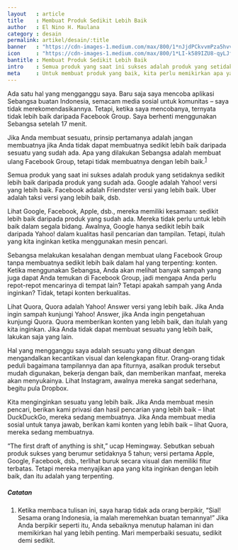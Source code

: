 ```yaml
---
layout   : article
title    : Membuat Produk Sedikit Lebih Baik
author   : El Nino H. Maulana
category : desain
permalink: artikel/desain/:title
banner   : "https://cdn-images-1.medium.com/max/800/1*nJjdPCkvvmPza5hvvyiiCw.png"
icon     : "https://cdn-images-1.medium.com/max/800/1*LI-k589IZU8-qyLJfn9ccg.png"
bantitle : Membuat Produk Sedikit Lebih Baik
intro    : Semua produk yang saat ini sukses adalah produk yang setidaknya sedikit lebih baik daripada produk yang sudah ada. Seperti, Google adalah Yahoo! versi yang lebih baik.
meta     : Untuk membuat produk yang baik, kita perlu memikirkan apa yang diperlukan orang lain. Mereka tidak peduli bagaimana tampilannya dan apa fiturnya, asalkan produk tersebut mudah digunakan, bekerja dengan baik, dan memberikan manfaat, mereka akan menyukainya.
---
```


Ada satu hal yang mengganggu saya. Baru saja saya mencoba aplikasi Sebangsa buatan Indonesia, semacam media sosial untuk komunitas – saya tidak merekomendasikannya. Tetapi, ketika saya mencobanya, ternyata tidak lebih baik daripada Facebook Group. Saya berhenti menggunakan Sebangsa setelah 17 menit.

Jika Anda membuat sesuatu, prinsip pertamanya adalah jangan membuatnya jika Anda tidak dapat membuatnya sedikit lebih baik daripada sesuatu yang sudah ada. Apa yang dilakukan Sebangsa adalah membuat ulang Facebook Group, tetapi tidak membuatnya dengan lebih baik.<sup><a href="#fn:1" title="Catatan Nr.1">1</a></sup>

Semua produk yang saat ini sukses adalah produk yang setidaknya sedikit lebih baik daripada produk yang sudah ada. Google adalah Yahoo! versi yang lebih baik. Facebook adalah Friendster versi yang lebih baik. Uber adalah taksi versi yang lebih baik, dsb.

Lihat Google, Facebook, Apple, dsb., mereka memiliki kesamaan: sedikit lebih baik daripada produk yang sudah ada. Mereka tidak perlu untuk lebih baik dalam segala bidang. Awalnya, Google hanya sedikit lebih baik daripada Yahoo! dalam kualitas hasil pencarian dan tampilan. Tetapi, itulah yang kita inginkan ketika menggunakan mesin pencari.

Sebangsa melakukan kesalahan dengan membuat ulang Facebook Group tanpa membuatnya sedikit lebih baik dalam hal yang terpenting: konten. Ketika menggunakan Sebangsa, Anda akan melihat banyak sampah yang juga dapat Anda temukan di Facebook Group, jadi mengapa Anda perlu repot-repot mencarinya di tempat lain? Tetapi apakah sampah yang Anda inginkan? Tidak, tetapi konten berkualitas.

Lihat Quora, Quora adalah Yahoo! Answer versi yang lebih baik. Jika Anda ingin sampah kunjungi Yahoo! Answer, jika Anda ingin pengetahuan kunjungi Quora. Quora memberikan konten yang lebih baik, dan itulah yang kita inginkan. Jika Anda tidak dapat membuat sesuatu yang lebih baik, lakukan saja yang lain.

Hal yang mengganggu saya adalah sesuatu yang dibuat dengan mengandalkan kecantikan visual dan kelengkapan fitur. Orang-orang tidak peduli bagaimana tampilannya dan apa fiturnya, asalkan produk tersebut mudah digunakan, bekerja dengan baik, dan memberikan manfaat, mereka akan menyukainya. Lihat Instagram, awalnya mereka sangat sederhana, begitu pula Dropbox.

Kita menginginkan sesuatu yang lebih baik. Jika Anda membuat mesin pencari, berikan kami privasi dan hasil pencarian yang lebih baik – lihat DuckDuckGo, mereka sedang membuatnya. Jika Anda membuat media sosial untuk tanya jawab, berikan kami konten yang lebih baik – lihat Quora, mereka sedang membuatnya.

<p class="hanging-quote">&ldquo;The first draft of anything is shit,&rdquo; ucap Hemingway. Sebutkan sebuah produk sukses yang berumur setidaknya 5 tahun; versi pertama Apple, Google, Facebook, dsb., terlihat buruk secara visual dan memiliki fitur terbatas. Tetapi mereka menyajikan apa yang kita inginkan dengan lebih baik, dan itu adalah yang terpenting.</p>

##### Catatan

<ol>
    <li id="fn:1">
        Ketika membaca tulisan ini, saya harap tidak ada orang berpikir, &ldquo;Sial! Sesama orang Indonesia, ia malah meremehkan buatan temannya!&rdquo; Jika Anda berpikir seperti itu, Anda sebaiknya menutup halaman ini dan memikirkan hal yang lebih penting. Mari memperbaiki sesuatu, sedikit demi sedikit.
    </li>
</ol>
